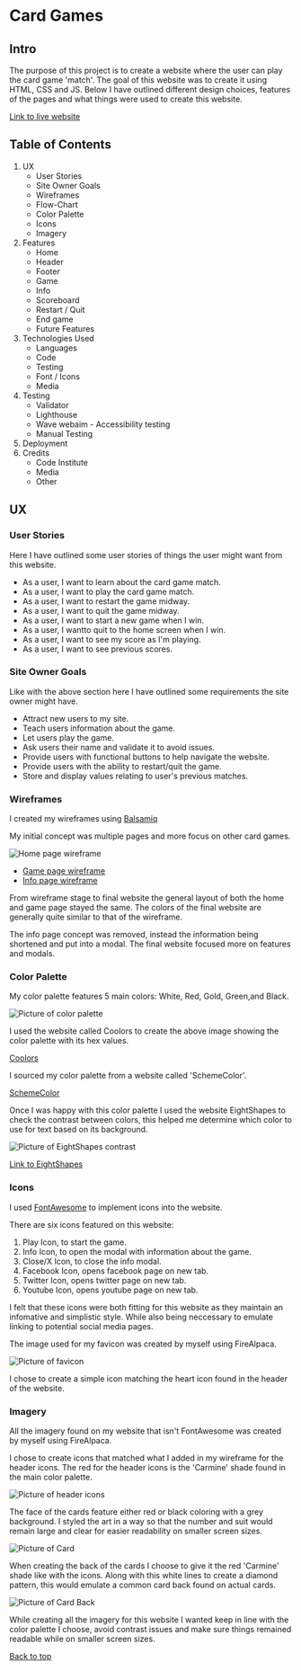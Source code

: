 # Card Games

<!--Add opening picture-->

## Intro

The purpose of this project is to create a website where the user can play the card game 'match'.
The goal of this website was to create it using HTML, CSS and JS.
Below I have outlined different design choices, features of the pages
and what things were used to create this website.

[Link to live website](https://kevinoh45tud.github.io/pp2_card_games/)

## Table of Contents

1. UX
   - User Stories
   - Site Owner Goals
   - Wireframes
   - Flow-Chart
   - Color Palette
   - Icons
   - Imagery
2. Features
   - Home
   - Header
   - Footer
   - Game
   - Info
   - Scoreboard
   - Restart / Quit
   - End game
   - Future Features
3. Technologies Used
   - Languages
   - Code
   - Testing
   - Font / Icons
   - Media
4. Testing
   - Validator
   - Lighthouse
   - Wave webaim - Accessibility testing
   - Manual Testing
5. Deployment
6. Credits
   - Code Institute
   - Media
   - Other

## UX

### User Stories

Here I have outlined some user stories of things the user might want from this website.

- As a user, I want to learn about the card game match.
- As a user, I want to play the card game match.
- As a user, I want to restart the game midway.
- As a user, I want to quit the game midway.
- As a user, I want to start a new game when I win.
- As a user, I wantto quit to the home screen when I win.
- As a user, I want to see my score as I'm playing.
- As a user, I want to see previous scores.

### Site Owner Goals

Like with the above section here I have outlined some requirements the site owner might have.

- Attract new users to my site.
- Teach users information about the game.
- Let users play the game.
- Ask users their name and validate it to avoid issues.
- Provide users with functional buttons to help navigate the website.
- Provide users with the ability to restart/quit the game.
- Store and display values relating to user's previous matches.

### Wireframes

I created my wireframes using [Balsamiq](https://balsamiq.com)

My initial concept was multiple pages and more focus on other card games.

![Home page wireframe](/assets/doc-media/wireframe-index.png)

- [Game page wireframe](/assets/doc-media/wireframe-game.png)
- [Info page wireframe](/assets/doc-media/wireframe-info.png)

From wireframe stage to final website the general layout of both the home and game page stayed the same.
The colors of the final website are generally quite similar to that of the wireframe.

The info page concept was removed, instead the information being shortened and put into a modal.
The final website focused more on features and modals.

### Color Palette

My color palette features 5 main colors: White, Red, Gold, Green,and Black.

![Picture of color palette](/assets/doc-media/doc-palette.png)

I used the website called Coolors to create the above image showing the color palette with its hex values.

[Coolors](https://coolors.co/ffffff-920616-c8ac5f-275b32-000000)

I sourced my color palette from a website called 'SchemeColor'.

[SchemeColor](https://www.schemecolor.com/fine-jewellery.php)

Once I was happy with this color palette I used the website EightShapes to check the contrast between colors,
this helped me determine which color to use for text based on its background.

![Picture of EightShapes contrast](/assets/doc-media/doc-contrast.png)

[Link to EightShapes](https://contrast-grid.eightshapes.com/?version=1.1.0&background-colors=&foreground-colors=%23FFFFFF%0D%0A%23920616%0D%0A%23C8AC5F%0D%0A%23275B32%0D%0A%23000000&es-color-form__tile-size=compact&es-color-form__show-contrast=aaa&es-color-form__show-contrast=aa&es-color-form__show-contrast=aa18&es-color-form__show-contrast=dnp)

### Icons

I used [FontAwesome](https://fontawesome.com) to implement icons into the website.

There are six icons featured on this website:

1. Play Icon, to start the game.
2. Info Icon, to open the modal with information about the game.
3. Close/X Icon, to close the info modal.
4. Facebook Icon, opens facebook page on new tab.
5. Twitter Icon, opens twitter page on new tab.
6. Youtube Icon, opens youtube page on new tab.

I felt that these icons were both fitting for this website as they maintain an infomative and simplistic style.
While also being neccessary to emulate linking to potential social media pages.

The image used for my favicon was created by myself using FireAlpaca.

![Picture of favicon](/assets/images/heart-favicon.ico)

I chose to create a simple icon matching the heart icon found in the header of the website.

### Imagery

All the imagery found on my website that isn't FontAwesome was created by myself using FireAlpaca.

I chose to create icons that matched what I added in my wireframe for the header icons.
The red for the header icons is the 'Carmine' shade found in the main color palette.

![Picture of header icons](/assets/doc-media/pp2-docs-header.png)

The face of the cards feature either red or black coloring with a grey background.
I styled the art in a way so that the number and suit would remain large and clear for easier readability on smaller screen sizes.

![Picture of Card](/assets/images/card-art/spade3.png)

When creating the back of the cards I choose to give it the red 'Carmine' shade like with the icons.
Along with this white lines to create a diamond pattern, this would emulate a common card back found on actual cards.

![Picture of Card Back](/assets/images/card-art/card-back.png)

While creating all the imagery for this website I wanted keep in line with the color palette I choose, avoid contrast issues and make sure things remained readable while on smaller screen sizes.

[Back to top](#card-games)

